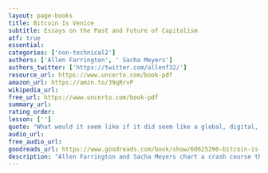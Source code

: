 ```yaml
---
layout: page-books
title: Bitcoin Is Venice
subtitle: Essays on the Past and Future of Capitalism
atf: true
essential: 
categories: ['non-technical2']
authors: ['Allen Farrington', ' Sacha Meyers']
authors_twitter: ['https://twitter.com/allenf32/']
resource_url: https://www.uncerto.com/book-pdf
amazon_url: https://amzn.to/39qRrvP
wikipedia_url: 
free_url: https://www.uncerto.com/book-pdf
summary_url: 
rating_order: 
lesson: ['']
quote: "What would it seem like if it did seem like a global, digital, sound, open source, programmable money was monetizing from absolute zero?"
audio_url: 
free_audio_url: 
goodreads_url: https://www.goodreads.com/book/show/60625290-bitcoin-is-venice
description: "Allen Farrington and Sacha Meyers chart a crash course through the errors of modern economic theory and the world's broken fiat currency system with a hopeful destination: Bitcoin Is Venice. What if a global, digital, sound, open-source, programmable currency was monetizing from absolute zero? What might economies look like under a Bitcoin standard that pushes beyond Hernando de Soto’s abstraction of 'capital' as 'economic potential energy?' What might this new form of capital do to our current governing bodies? Can Bitcoin bring about a new global Renaissance? With Farrington and Meyers, the discussion is as revolutionary as the answers."
---
```

